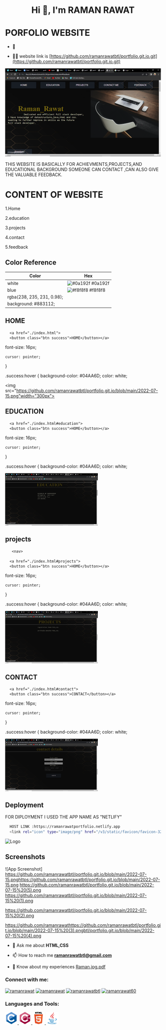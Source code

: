 
<h1 align="center">Hi 👋, I'm RAMAN RAWAT</h1>

# PORFOLIO WEBSITE

- 🌱 

- 👨‍💻 website link is [https://github.com/ramanrawatbtl/portfolio.git.io.git](https://github.com/ramanrawatbtl/portfolio.git.io.git)
<img src="https://github.com/ramanrawatbtl/portfolio.git.io/blob/main/2022-07-15.png">

THIS WEBSITE IS BASICALLY FOR ACHIEVMENTS,PROJECTS,AND EDUCATIONAL BACKGROUND SOMEONE CAN CONTACT ,CAN ALSO GIVE THE VALUABLE FEEDBACK.
# CONTENT OF WEBSITE
1.Home
          
2.education
          
3.projects
          
4.contact
          
5.feedback

## Color Reference

| Color             | Hex                                                                |
| ----------------- | ------------------------------------------------------------------ |
| white | ![#0a192f](https://via.w3school.com/10/0a192f?text=+) #0a192f |
| blue | ![#f8f8f8](https://via.w3school.com/10/f8f8f8?text=+) #f8f8f8 |
| rgba(238, 235, 231, 0.98);
| background: #883112;

## HOME 
 <nav>
    
      <a href="./index.html">
      <button class="btn success">HOME</button></a>
  </nav>
 font-size: 16px;
 
    cursor: pointer;
    
  }
  
  .success:hover {
    background-color: #04AA6D;
    color: white;
    
   <img src="https://github.com/ramanrawatbtl/portfolio.git.io/blob/main/2022-07-15.png"width="300px">
   
 ## EDUCATION
 
  <nav>
    
      <a href="./index.html#education">
      <button class="btn success">HOME</button></a>
  </nav>
 font-size: 16px;
 
    cursor: pointer;
    
  }
  
  .success:hover {
    background-color: #04AA6D;
    color: white;
    
   <img src="https://github.com/ramanrawatbtl/portfolio.git.io/blob/main/2022-07-15%20(1).png" width="300px">
   
 ## projects
       <nav>
    
      <a href="./index.html#projects">
      <button class="btn success">HOME</button></a>
  </nav>
 font-size: 16px;
 
    cursor: pointer;
    
  }
  
  .success:hover {
    background-color: #04AA6D;
    color: white;
    
   <img src="https://github.com/ramanrawatbtl/portfolio.git.io/blob/main/2022-07-15%20(2).png" width="300px">
   
  ## CONTACT 
  <nav>
    
      <a href="./index.html#contact">
      <button class="btn success">CONTACT</button></a>
  </nav>
 font-size: 16px;
 
    cursor: pointer;
    
  }
  
  .success:hover {
    background-color: #04AA6D;
    color: white;
    
   <img src="https://github.com/ramanrawatbtl/portfolio.git.io/blob/main/2022-07-15%20(3).png" width="300px">  
    
## Deployment

FOR DIPLOYMENT I USED THE APP NAME AS "NETLIFY"


```bash
  HOST LINK :https://ramanrawatportfolio.netlify.app
  <link rel="icon" type="image/png" href="/v3/static/favicon/favicon-32x32.png" sizes="32x32">

```


![Logo](https://dev-to-uploads.s3.amazonaws.com/uploads/articles/th5xamgrr6se0x5ro4g6.png)


## Screenshots

![App Screenshot]
https://github.com/ramanrawatbtl/portfolio.git.io/blob/main/2022-07-15.pnghttps://github.com/ramanrawatbtl/portfolio.git.io/blob/main/2022-07-15.png
https://github.com/ramanrawatbtl/portfolio.git.io/blob/main/2022-07-15%20(5).png
https://github.com/ramanrawatbtl/portfolio.git.io/blob/main/2022-07-15%20(1).png

https://github.com/ramanrawatbtl/portfolio.git.io/blob/main/2022-07-15%20(2).png

https://github.com/ramanrawathttps://github.com/ramanrawatbtl/portfolio.git.io/blob/main/2022-07-15%20(3).pngbtl/portfolio.git.io/blob/main/2022-07-15%20(4).png



- 💬 Ask me about **HTML,CSS**

- 📫 How to reach me **ramanrawatbtl@gmail.com**

- 📄 Know about my experiences [Raman.jpg.pdf](Raman.jpg.pdf)

<h3 align="left">Connect with me:</h3>
<p align="left">
<a href="https://twitter.com/ramanrawat" target="blank"><img align="center" src="https://raw.githubusercontent.com/rahuldkjain/github-profile-readme-generator/master/src/images/icons/Social/twitter.svg" alt="ramanrawat" height="30" width="40" /></a>
<a href="https://linkedin.com/in/ramanrawat" target="blank"><img align="center" src="https://raw.githubusercontent.com/rahuldkjain/github-profile-readme-generator/master/src/images/icons/Social/linked-in-alt.svg" alt="ramanrawat" height="30" width="40" /></a>
<a href="https://fb.com/ramanrawatbtl" target="blank"><img align="center" src="https://raw.githubusercontent.com/rahuldkjain/github-profile-readme-generator/master/src/images/icons/Social/facebook.svg" alt="ramanrawatbtl" height="30" width="40" /></a>
<a href="https://instagram.com/ramanrawat60" target="blank"><img align="center" src="https://raw.githubusercontent.com/rahuldkjain/github-profile-readme-generator/master/src/images/icons/Social/instagram.svg" alt="ramanrawat60" height="30" width="40" /></a>
</p>

<h3 align="left">Languages and Tools:</h3>
<p align="left"> <a href="https://www.cprogramming.com/" target="_blank" rel="noreferrer"> <img src="https://raw.githubusercontent.com/devicons/devicon/master/icons/c/c-original.svg" alt="c" width="40" height="40"/> </a> <a href="https://www.w3schools.com/cpp/" target="_blank" rel="noreferrer"> <img src="https://raw.githubusercontent.com/devicons/devicon/master/icons/cplusplus/cplusplus-original.svg" alt="cplusplus" width="40" height="40"/> </a> <a href="https://www.w3.org/html/" target="_blank" rel="noreferrer"> <img src="https://raw.githubusercontent.com/devicons/devicon/master/icons/html5/html5-original-wordmark.svg" alt="html5" width="40" height="40"/> </a> <a href="https://www.java.com" target="_blank" rel="noreferrer"> <img src="https://raw.githubusercontent.com/devicons/devicon/master/icons/java/java-original.svg" alt="java" width="40" height="40"/> </a> </p>

